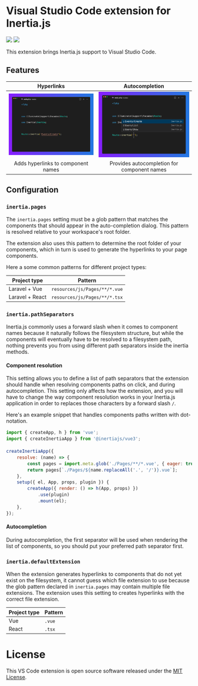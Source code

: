 # Visual Studio Code extension for Inertia.js

[![](https://img.shields.io/visual-studio-marketplace/v/nhedger.inertia?color=374151&label=Visual%20Studio%20Marketplace&labelColor=000&logo=visual-studio-code&logoColor=0098FF)](https://marketplace.visualstudio.com/items?itemName=nhedger.inertia)
[![](https://img.shields.io/visual-studio-marketplace/v/nhedger.inertia?color=374151&label=Open%20VSX%20Registry&labelColor=000&logo=data:image/svg+xml;base64,PD94bWwgdmVyc2lvbj0iMS4wIiBlbmNvZGluZz0idXRmLTgiPz4KPHN2ZyB2aWV3Qm94PSI0LjYgNSA5Ni4yIDEyMi43IiB4bWxucz0iaHR0cDovL3d3dy53My5vcmcvMjAwMC9zdmciPgogIDxwYXRoIGQ9Ik0zMCA0NC4yTDUyLjYgNUg3LjN6TTQuNiA4OC41aDQ1LjNMMjcuMiA0OS40em01MSAwbDIyLjYgMzkuMiAyMi42LTM5LjJ6IiBmaWxsPSIjYzE2MGVmIi8+CiAgPHBhdGggZD0iTTUyLjYgNUwzMCA0NC4yaDQ1LjJ6TTI3LjIgNDkuNGwyMi43IDM5LjEgMjIuNi0zOS4xem01MSAwTDU1LjYgODguNWg0NS4yeiIgZmlsbD0iI2E2MGVlNSIvPgo8L3N2Zz4=&logoColor=0098FF)](https://open-vsx.org/extension/nhedger/inertia)

This extension brings Inertia.js support to Visual Studio Code.

## Features

|                   Hyperlinks                    |                    Autocompletion                    |
| :---------------------------------------------: | :--------------------------------------------------: |
| <img src=".github/hyperlink.png" width="370" /> | <img src=".github/autocompletion.png" width="370" /> |
|       Adds hyperlinks to component names        |     Provides autocompletion for component names      |

## Configuration

### `inertia.pages`

The `inertia.pages` setting must be a glob pattern that matches the components
that should appear in the auto-completion dialog. This pattern is resolved
relative to your workspace's root folder.

The extension also uses this pattern to determine the root folder of your
components, which in turn is used to generate the hyperlinks to your page
components.

Here a some common patterns for different project types:

| Project type    | Pattern                       |
| --------------- | ----------------------------- |
| Laravel + Vue   | `resources/js/Pages/**/*.vue` |
| Laravel + React | `resources/js/Pages/**/*.tsx` |

### `inertia.pathSeparators`

Inertia.js commonly uses a forward slash when it comes to component names
because it naturally follows the filesystem structure, but while the components
will eventually have to be resolved to a filesystem path, nothing prevents you
from using different path separators inside the inertia methods.

#### Component resolution

This setting allows you to define a list of path separators that the extension
should handle when resolving components paths on click, and during
autocompletion. This setting only affects how the extension, and you will have
to change the way component resolution works in your Inertia.js application in
order to replaces those characters by a forward slash `/`.

Here's an example snippet that handles components paths written with
dot-notation.

```js
import { createApp, h } from 'vue';
import { createInertiaApp } from '@inertiajs/vue3';

createInertiaApp({
    resolve: (name) => {
        const pages = import.meta.glob('./Pages/**/*.vue', { eager: true });
        return pages[`./Pages/${name.replaceAll('.', '/')}.vue`];
    },
    setup({ el, App, props, plugin }) {
        createApp({ render: () => h(App, props) })
            .use(plugin)
            .mount(el);
    },
});
```

#### Autocompletion

During autocompletion, the first separator will be used when rendering the list
of components, so you should put your preferred path separator first.

### `inertia.defaultExtension`

When the extension generates hyperlinks to components that do not yet exist on
the filesystem, it cannot guess which file extension to use because the glob
pattern declared in `inertia.pages` may contain multiple file extensions. The
extension uses this setting to creates hyperlinks with the correct file
extension.

| Project type | Pattern |
| ------------ | ------- |
| Vue          | `.vue`  |
| React        | `.tsx`  |

# License

This VS Code extension is open source software released under the
[MIT License](./LICENSE.md).
